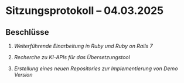 # Sitzungsprotokoll – 04.03.2025

## Beschlüsse

1. *Weiterführende Einarbeitung in Ruby und Ruby on Rails 7*

2. *Recherche zu KI-APIs für das Übersetzungstool*

3. *Erstellung eines neuen Repositories zur Implementierung von Demo Version*  
